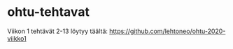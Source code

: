 # ohtu-tehtavat

Viikon 1 tehtävät 2-13 löytyy täältä: https://github.com/lehtoneo/ohtu-2020-viikko1
